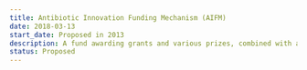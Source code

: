 ```yaml
---
title: Antibiotic Innovation Funding Mechanism (AIFM)
date: 2018-03-13
start_date: Proposed in 2013
description: A fund awarding grants and various prizes, combined with a tax on antibiotic use.
status: Proposed
---
```

